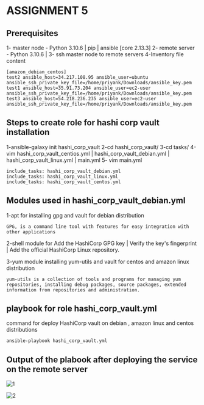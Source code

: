 # ASSIGNMENT 5 

## Prerequisites 

1- master node - Python 3.10.6 | pip | ansible [core 2.13.3]
2- remote server - Python 3.10.6 | 
3- ssh master node to remote servers 
4-Inventory file content

```
[amazon_debian_centos]
test2 ansible_host=34.217.108.95 ansible_user=ubuntu ansible_ssh_private_key_file=/home/priyank/Downloads/ansible_key.pem
test1 ansible_host=35.91.73.204 ansible_user=ec2-user ansible_ssh_private_key_file=/home/priyank/Downloads/ansible_key.pem
test3 ansible_host=54.218.236.235 ansible_user=ec2-user ansible_ssh_private_key_file=/home/priyank/Downloads/ansible_key.pem

```
## Steps to create role for hashi corp vault installation

1-ansible-galaxy init hashi_corp_vault
2-cd hashi_corp_vault/
3-cd tasks/
4-vim hashi_corp_vault_centios.yml | hashi_corp_vault_debian.yml | hashi_corp_vault_linux.yml | main.yml
5- vim main.yml 
  ```
  include_tasks: hashi_corp_vault_debian.yml
  include_tasks: hashi_corp_vault_linux.yml
  include_tasks: hashi_corp_vault_centos.yml
 
 ```

## Modules used in hashi_corp_vault_debian.yml

1-apt for installing gpg  and vault for debian distribution
```
GPG, is a command line tool with features for easy integration with other applications
```
2-shell module for Add the HashiCorp GPG key | Verify the key's fingerprint  | Add the official HashiCorp Linux repository.

3-yum module installing yum-utils and vault for centos and amazon linux distribution
```
yum-utils is a collection of tools and programs for managing yum repositories, installing debug packages, source packages, extended information from repositories and administration.
```
## playbook for role hashi_corp_vault.yml

command for deploy HashiCorp vault on debian , amazon linux and centos distributions
```
ansible-playbook hashi_corp_vault.yml
```
## Output of the plabook after deploying the service on the remote server



![1](https://user-images.githubusercontent.com/114915047/194117285-b68e78a5-569e-44fa-82fd-af6e0f2e5ce9.png)



![2](https://user-images.githubusercontent.com/114915047/194117313-9da4396d-f801-49a8-8c53-ce5b471aed84.png)



